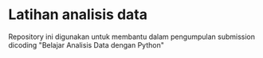 # Latihan analisis data
Repository ini digunakan untuk membantu dalam pengumpulan submission dicoding "Belajar Analisis Data dengan Python"
